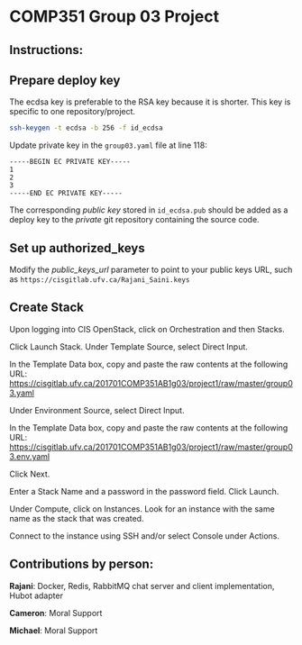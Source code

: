 # COMP351 Group 03 Project

## Instructions:

## Prepare deploy key

The ecdsa key is preferable to the RSA key because it is shorter.
This key is specific to one repository/project.

```bash
ssh-keygen -t ecdsa -b 256 -f id_ecdsa
```

Update private key in the `group03.yaml` file at line 118: 
```
-----BEGIN EC PRIVATE KEY-----
1
2
3
-----END EC PRIVATE KEY-----
```

The corresponding *public key* stored in `id_ecdsa.pub` should be added as a
deploy key to the *private* git repository containing the source code.

## Set up authorized_keys

Modify the *public_keys_url* parameter to point to your public keys URL, such as 
`https://cisgitlab.ufv.ca/Rajani_Saini.keys`

## Create Stack

Upon logging into CIS OpenStack, click on Orchestration and then Stacks.

Click Launch Stack. Under Template Source, select Direct Input.

In the Template Data box, copy and paste the raw contents at the following URL:
https://cisgitlab.ufv.ca/201701COMP351AB1g03/project1/raw/master/group03.yaml

Under Environment Source, select Direct Input.

In the Template Data box, copy and paste the raw contents at the following URL:
https://cisgitlab.ufv.ca/201701COMP351AB1g03/project1/raw/master/group03.env.yaml

Click Next.

Enter a Stack Name and a password in the password field. Click Launch.

Under Compute, click on Instances. Look for an instance with the same name as the
stack that was created.

Connect to the instance using SSH and/or select Console under Actions.

## Contributions by person:

**Rajani**: Docker, Redis, RabbitMQ chat server and client implementation, Hubot adapter

**Cameron**: Moral Support

**Michael**: Moral Support

